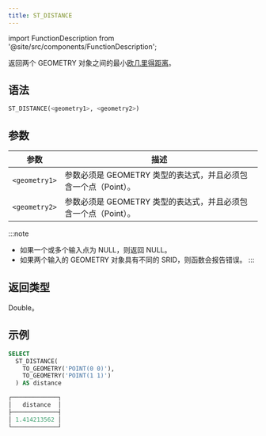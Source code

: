 ```yaml
---
title: ST_DISTANCE
---
```

import FunctionDescription from '@site/src/components/FunctionDescription';

<FunctionDescription description="引入或更新于：v1.2.555"/>

返回两个 GEOMETRY 对象之间的最小[欧几里得距离](https://en.wikipedia.org/wiki/Euclidean_distance)。

## 语法

```sql
ST_DISTANCE(<geometry1>, <geometry2>)
```

## 参数

| 参数 | 描述 |
|---------------|-------------------------------------------------------------------------------|
| `<geometry1>` | 参数必须是 GEOMETRY 类型的表达式，并且必须包含一个点（Point）。 |
| `<geometry2>` | 参数必须是 GEOMETRY 类型的表达式，并且必须包含一个点（Point）。 |

:::note
- 如果一个或多个输入点为 NULL，则返回 NULL。
- 如果两个输入的 GEOMETRY 对象具有不同的 SRID，则函数会报告错误。
:::

## 返回类型

Double。

## 示例

```sql
SELECT
  ST_DISTANCE(
    TO_GEOMETRY('POINT(0 0)'),
    TO_GEOMETRY('POINT(1 1)')
  ) AS distance

┌─────────────┐
│   distance  │
├─────────────┤
│ 1.414213562 │
└─────────────┘
```